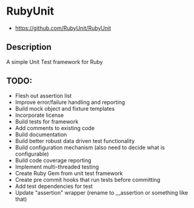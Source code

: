 RubyUnit
========

* https://github.com/RubyUnit/RubyUnit

## Description

A simple Unit Test framework for Ruby

## TODO:

* Flesh out assertion list
* Improve error/failure handling and reporting
* Build mock object and fixture templates
* Incorporate license
* Build tests for framework
* Add comments to existing code
* Build documentation
* Build better robust data driven test functionality
* Build configuration mechanism (also need to decide what is configurable)
* Build code coverage reporting
* Implement multi-threaded testing
* Create Ruby Gem from unit test framework
* Create pre commit hooks that run tests before committing
* Add test dependencies for test
* Update "assertion" wrapper (rename to __assertion or something like that)
